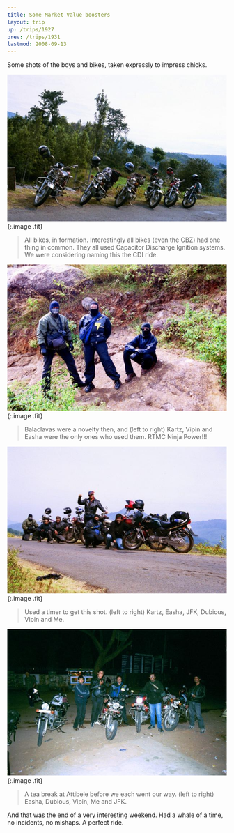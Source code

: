 ```yaml
---
title: Some Market Value boosters
layout: trip
up: /trips/1927
prev: /trips/1931
lastmod: 2008-09-13
---
```


Some shots of the boys and bikes, taken expressly to impress chicks.

 ![00023.jpg](/images/trips/yercaud/00023.jpg '00023.jpg'){:.image .fit}

> All bikes, in formation. Interestingly all bikes (even the CBZ) had one thing in common. They all used Capacitor Discharge Ignition systems. We were considering naming this the CDI ride.

![00026.jpg](/images/trips/yercaud/00026.jpg '00026.jpg'){:.image .fit}

> Balaclavas were a novelty then, and (left to right) Kartz, Vipin and Easha were the only ones who used them. RTMC Ninja Power!!!

![00028.jpg](/images/trips/yercaud/00028.jpg '00028.jpg'){:.image .fit}

> Used a timer to get this shot. (left to right) Kartz, Easha, JFK, Dubious, Vipin and Me.

![00032.jpg](/images/trips/yercaud/00032.jpg '00032.jpg'){:.image .fit}

> A tea break at Attibele before we each went our way. (left to right) Easha, Dubious, Vipin, Me and JFK.


And that was the end of a very interesting weekend. Had a whale of a time, no incidents, no mishaps. A perfect ride. 


